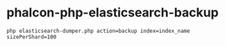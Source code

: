 phalcon-php-elasticsearch-backup
================================

```
php elasticsearch-dumper.php action=backup index=index_name sizePerShard=100
```

